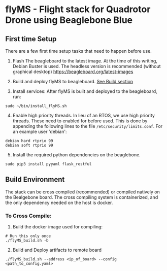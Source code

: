 # flyMS - Flight stack for Quadrotor Drone using Beaglebone Blue

## First time Setup

There are a few first time setup tasks that need to happen before use.

1. Flash The beagleboard to the latest image. At the time of this writing, Debian Buster is used. The headless
version is recommended (without graphical desktop) https://beagleboard.org/latest-images

2. Build and deploy flyMS to beagleboard. [See Build section](#build-environment)

3. Install services: After flyMS is built and deployed to the beagleboard, run:
```
sudo ~/bin/install_flyMS.sh
```

4. Enable high priority threads. In lieu of an RTOS, we use high priority threads. These need to enabled for before
used. This is done by appending the following lines to the file `/etc/security/limits.conf`.
For an example user 'debian':

```
debian hard rtprio 99
debian soft rtprio 99
```

5. Install the required python dependencies on the beaglebone.
```
sudo pip3 install pyyaml flask_restful
```

## Build Environment
The stack can be cross compiled (recommended) or compiled natively on the Bealgebone board. The cross compiling system
is containerized, and the only dependency needed on the host is docker.

### To Cross Compile:

1. Build the docker image used for compiling:
```
# Run this only once
./flyMS_build.sh -b
```

2. Build and Deploy artifacts to remote board
```
./flyMS_build.sh --address <ip_of_board> --config <path_to_config.yaml>
```
